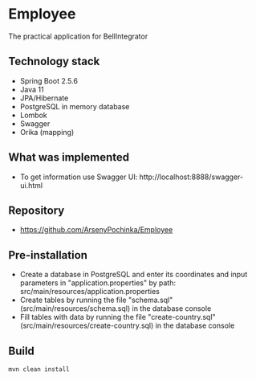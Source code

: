 # Employee
The practical application for BellIntegrator

## Technology stack

* Spring Boot 2.5.6
* Java 11
* JPA/Hibernate
* PostgreSQL in memory database
* Lombok
* Swagger
* Orika (mapping)

## What was implemented
* To get information use Swagger UI: http://localhost:8888/swagger-ui.html

## Repository
* https://github.com/ArsenyPochinka/Employee

## Pre-installation
* Create a database in PostgreSQL and enter its coordinates and input parameters in "application.properties" by path: src/main/resources/application.properties
* Create tables by running the file "schema.sql" (src/main/resources/schema.sql) in the database console
* Fill tables with data by running the file "create-country.sql" (src/main/resources/create-country.sql) in the database console

## Build
```cmd
mvn clean install
```
